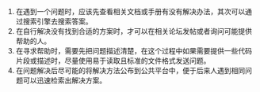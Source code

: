 1. 在遇到一个问题时，应该先查看相关文档或手册有没有解决办法，其次可以通过搜索引擎去搜索答案。
1. 在自行解决没有找到合适的方案时，才可以在相关论坛发帖或者询问可能提供帮助的人。
1. 在寻求帮助时，需要先把问题描述清楚，在这个过程中如果需要提供一些代码片段或描述时，尽量使用易于读取且标准的文件格式发送问题。
1. 在问题解决后尽可能的将解决方法公布到公共平台中，便于后来人遇到相同问题可以迅速检索出解决方案。